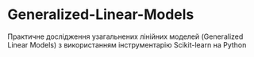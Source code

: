 # Generalized-Linear-Models
Практичне дослідження узагальнених лінійних моделей (Generalized Linear Models) з використанням інструментарію Scikit-learn на Python
